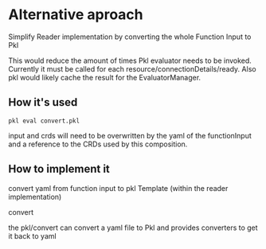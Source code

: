 # Alternative aproach

Simplify Reader implementation by converting the whole Function Input to Pkl

This would reduce the amount of times Pkl evaluator needs to be invoked. Currently it must be called for each resource/connectionDetails/ready.
Also pkl would likely cache the result for the EvaluatorManager.


## How it's used
```shell
pkl eval convert.pkl
```
input and crds will need to be overwritten by the yaml of the functionInput and a reference to the CRDs used by this composition.


## How to implement it
convert yaml from function input to pkl Template (within the reader implementation)

convert 


the pkl/convert can convert a yaml file to Pkl and provides converters to get it back to yaml